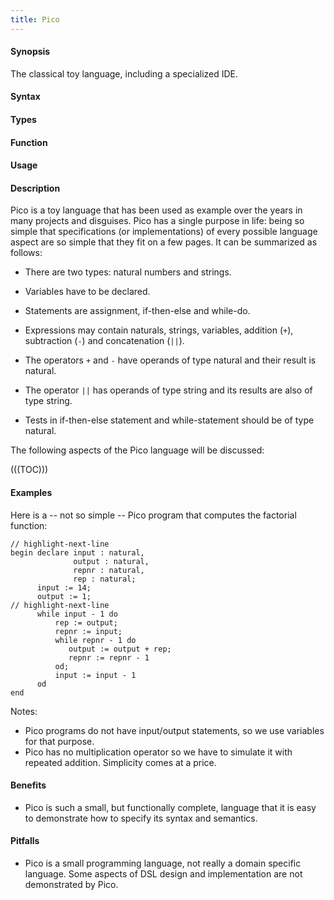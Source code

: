 ```yaml
---
title: Pico
---
```


#### Synopsis

The classical toy language, including a specialized IDE.

#### Syntax

#### Types

#### Function
       
#### Usage

#### Description

Pico is a toy language that has been used as example over the years in many projects and disguises.
Pico has a single purpose in life: being so simple that specifications (or implementations) of every possible language aspect are so simple that they fit on a few pages. It can be summarized as follows:

*  There are two types: natural numbers and strings.

*  Variables have to be declared.

*  Statements are assignment, if-then-else and while-do.

*  Expressions may contain naturals, strings, variables, addition (`+`), subtraction (`-`) and concatenation (`||`).

*  The operators `+` and `-` have operands of type natural and their result is natural.

*  The operator `||` has operands of type string and its results are also of type string.

*  Tests in if-then-else statement and while-statement should be of type natural.


The following aspects of the Pico language will be discussed:

(((TOC)))

#### Examples

Here is a -- not so simple -- Pico program that computes the factorial function:


```rascal,lineNumbers
// highlight-next-line
begin declare input : natural, 
              output : natural,           
              repnr : natural,
              rep : natural;
      input := 14;
      output := 1;
// highlight-next-line
      while input - 1 do 
          rep := output;
          repnr := input;
          while repnr - 1 do
             output := output + rep;
             repnr := repnr - 1
          od;
          input := input - 1
      od
end
```

Notes:
	
* Pico programs do not have input/output statements, so we use variables for that purpose.
* Pico has no multiplication operator so we have to simulate it with repeated addition. Simplicity comes at a price.

#### Benefits

* Pico is such a small, but functionally complete, language that it is easy to demonstrate how to specify its syntax and semantics.

#### Pitfalls

* Pico is a small programming language, not really a domain specific language. Some aspects of DSL design and implementation are not demonstrated by Pico.
